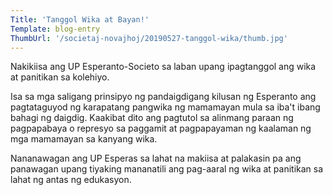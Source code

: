 ```yaml
---
Title: 'Tanggol Wika at Bayan!'
Template: blog-entry
ThumbUrl: '/societaj-novajhoj/20190527-tanggol-wika/thumb.jpg'
---
```


Nakikiisa ang UP Esperanto-Societo sa laban upang ipagtanggol ang wika at panitikan sa kolehiyo.

Isa sa mga saligang prinsipyo ng pandaigdigang kilusan ng Esperanto ang pagtataguyod ng karapatang pangwika ng mamamayan mula sa iba't ibang bahagi ng daigdig. Kaakibat dito ang pagtutol sa alinmang paraan ng pagpapabaya o represyo sa paggamit at pagpapayaman ng kaalaman ng mga mamamayan sa kanyang wika.

Nananawagan ang UP Esperas sa lahat na makiisa at palakasin pa ang panawagan upang tiyaking mananatili ang pag-aaral ng wika at panitikan sa lahat ng antas ng edukasyon.